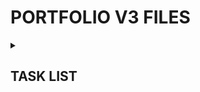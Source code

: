 <h1>PORTFOLIO V3 FILES</h1> 
<details><summary><h2>TASK LIST</h2></summary>

- [x] Scaffold React/Vite
- [x] Upgrade to React 19 & other
- [x] Enable React Compiler
- [x] Set up TanStack Router
- [x] Push to GitHub
- [x] Set up Cloudflare Pages
- [x] Link GitHub repo to Cloudflare Pages w/ autodeploy
- [x] Layout, site styles & design
- [x] Find font(s)
- [x] Webdev page
- [x] Custom nav scrollbar
- [x] Gamedev page
- [x] Implement all gamedev articles
- [x] Lightbox system (single & galleries)
- [x] Make gallery component take in an amount of columns (1, 6) to support single image lightboxing.
- [x] Reset scroll on page navigation - important
- [x] Responsive Nav (Side drawer)
- [x] Responsive grids
- [x] Responsive text (especially header H1s)
- [x] "View All" figure out something at low res (probably just inline block with reduce lineheight or neg margin)
- [x] 404 & error pages
- [x] Metadata & Icons
- [x] Clicking a page link should close the navbar (popovertargetaction doesn't work on a tags, had to use programmatic)
- [x] Preload the header divider picture?
- [x] Fallback fonts to help while loading fonts
- [x] Buy Domain Name
- [ ] Overall performance pass, preloads, lazyloads etc.
- [ ] Do thumbs in gimp instead of tool it'll be better optimized (tu-misc & roblox done)
- [x] Deathrun thumbs
- [x] Junk Flea thumbs
- [x] Hot Pursuit thumbs
- [x] Overdose thumbs
- [x] Exploded Cinema thumbs
- [x] Lumbridge Castle thumbs
- [x] Quindecim thumbs
- [ ] Station 58 thumbs
- [ ] Terminal thumbs
- [ ] ...
- [ ] Consider moving navbar stuff to right side on mobile since most people are right handed
- [ ] Make sure mobile nav visibility hidden when not popover open is the correct play
- [ ] Fix canonical URL head

</details>
